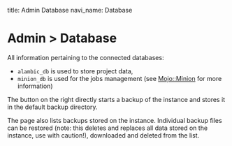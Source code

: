 title: Admin Database
navi_name: Database

# Admin > Database

All information pertaining to the connected databases:

* `alambic_db` is used to store project data,
* `minion_db` is used for the jobs management (see [Mojo::Minion](http://mojolicious.org/perldoc/Minion) for more information)

The button on the right directly starts a backup of the instance and stores it in the default backup directory.

The page also lists backups stored on the instance. Individual backup files can be restored (note: this deletes and replaces all data stored on the instance, use with caution!), downloaded and deleted from the list.
